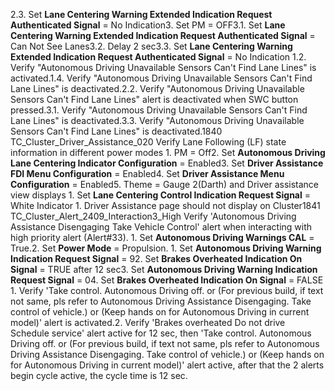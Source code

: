 2.3. Set **Lane Centering Warning Extended Indication Request Authenticated Signal** = No Indication3. Set PM = OFF3.1. Set **Lane Centering Warning Extended Indication Request Authenticated Signal** = Can Not See Lanes3.2. Delay 2 sec3.3. Set **Lane Centering Warning Extended Indication Request Authenticated Signal** = No Indication 1.2. Verify "Autonomous Driving Unavailable Sensors Can't Find Lane Lines" is activated.1.4. Verify "Autonomous Driving Unavailable Sensors Can't Find Lane Lines" is deactivated.2.2. Verify "Autonomous Driving Unavailable Sensors Can't Find Lane Lines" alert is deactivated when SWC button pressed.3.1. Verify "Autonomous Driving Unavailable Sensors Can't Find Lane Lines" is deactivated.3.3. Verify "Autonomous Driving Unavailable Sensors Can't Find Lane Lines" is deactivated.1840 TC_Cluster_Driver_Assistance_020 Verify Lane Following (LF) state information in different power modes 1. PM = Off2. Set **Autonomous Driving Lane Centering Indicator Configuration** = Enabled3. Set **Driver Assistance FDI Menu Configuration** = Enabled4. Set **Driver Assistance Menu Configuration** = Enabled5. Theme = Gauge 2(Darth) and Driver assistance view displays 1. Set **Lane Centering Control Indication Request Signal** = White Indicator 1. Driver Assistance page should not display on Cluster1841 TC_Cluster_Alert_2409_Interaction3_High Verify 'Autonomous Driving Assistance Disengaging Take Vehicle Control' alert when interacting with high priority alert (Alert#33). 1. Set **Autonomous Driving Warnings CAL** = True.2. Set **Power Mode** = Propulsion. 1. Set **Autonomous Driving Warning Indication Request Signal** = 92. Set **Brakes Overheated Indication On Signal** = TRUE after 12 sec3. Set **Autonomous Driving Warning Indication Request Signal** = 04. Set **Brakes Overheated Indication On Signal** = FALSE 1. Verify 'Take control. Autonomous Driving off. or (For previous build, if text not same, pls refer to Autonomous Driving Assistance Disengaging. Take control of vehicle.) or (Keep hands on for Autonomous Driving in current model)' alert is activated.2. Verify 'Brakes overheated Do not drive Schedule service' alert active for 12 sec, then 'Take control. Autonomous Driving off. or (For previous build, if text not same, pls refer to Autonomous Driving Assistance Disengaging. Take control of vehicle.) or (Keep hands on for Autonomous Driving in current model)' alert active, after that the 2 alerts begin cycle active, the cycle time is 12 sec.